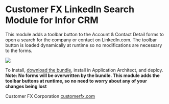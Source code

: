 # Customer FX LinkedIn Search Module for Infor CRM
This module adds a toolbar button to the Account & Contact Detail forms to open a search for the company or contact on LinkedIn.com. The toolbar button is loaded dynamically at runtime so no modifications are necessary to the forms.

<img src="http://content.screencast.com/users/RyanFarley/folders/Default/media/e3202046-7d67-4cb6-b74e-5e9285b04f34/LinkedIn_Toolbar_Button.png">

To Install, <a href="https://github.com/CustomerFX/FX.Linkedin.Module/raw/master/Deliverables/Customer%20FX%20LinkedIn%20Module.zip">download the bundle</a>, install in Application Architect, and deploy. **Note: No forms will be overwritten by the bundle. This module adds the toolbar buttons at runtime, so no need to worry about any of your changes being lost**

Customer FX Corporation
<a href="http://customerfx.com/" target="_blank">customerfx.com</a>
